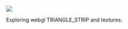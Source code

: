 ![](https://db-feed.s3.amazonaws.com/legacy/shotwin-2020-10-09_11-48-00-1602258574.png)

Exploring webgl TRIANGLE_STRIP and textures.
